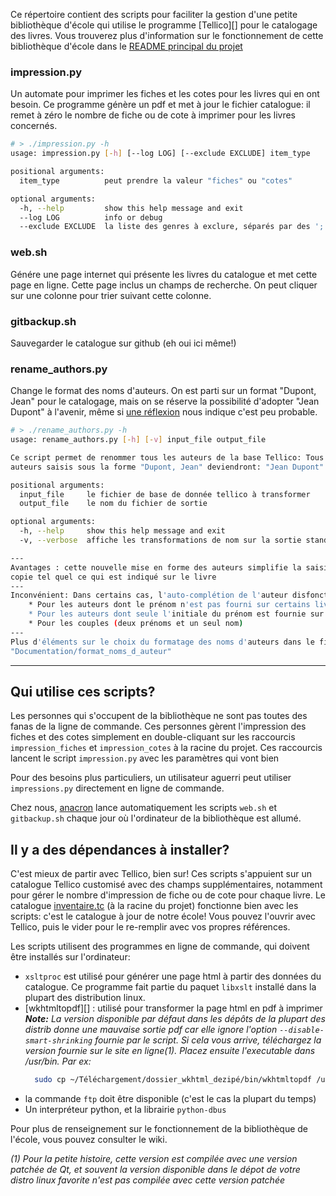 Ce répertoire contient des scripts pour faciliter la gestion d'une petite 
bibliothèque d'école qui utilise le programme [Tellico][] pour le catalogage 
des livres. Vous trouverez plus d'information sur le fonctionnement de cette 
bibliothèque d'école dans le [README principal du projet](../README.md)


### impression.py

Un automate pour imprimer les fiches et les cotes pour les livres qui en ont
besoin. Ce programme génère un pdf et met à jour le fichier catalogue: il
remet à zéro le nombre de fiche ou de cote à imprimer pour les livres concernés.

```bash
# > ./impression.py -h
usage: impression.py [-h] [--log LOG] [--exclude EXCLUDE] item_type

positional arguments:
  item_type          peut prendre la valeur "fiches" ou "cotes"

optional arguments:
  -h, --help         show this help message and exit
  --log LOG          info or debug
  --exclude EXCLUDE  la liste des genres à exclure, séparés par des ';'
```

### web.sh
Génére une page internet qui présente les livres du catalogue et met cette page 
en ligne. Cette page inclus un champs de recherche. On peut cliquer sur une 
colonne pour trier suivant cette colonne.


### gitbackup.sh 
Sauvegarder le catalogue sur github (eh oui ici même!)


### rename_authors.py
Change le format des noms d'auteurs. On est parti sur un format "Dupont, Jean" 
pour le catalogage, mais on se réserve la possibilité d'adopter  "Jean Dupont" 
à l'avenir, même si [une réflexion][] nous indique c'est peu probable.

```bash
# > ./rename_authors.py -h
usage: rename_authors.py [-h] [-v] input_file output_file

Ce script permet de renommer tous les auteurs de la base Tellico: Tous les
auteurs saisis sous la forme "Dupont, Jean" deviendront: "Jean Dupont".

positional arguments:
  input_file     le fichier de base de donnée tellico à transformer
  output_file    le nom du fichier de sortie

optional arguments:
  -h, --help     show this help message and exit
  -v, --verbose  affiche les transformations de nom sur la sortie standard

---
Avantages : cette nouvelle mise en forme des auteurs simplifie la saisie: on 
copie tel quel ce qui est indiqué sur le livre
---
Inconvénient: Dans certains cas, l'auto-complétion de l'auteur disfonctionne:
    * Pour les auteurs dont le prénom n'est pas fourni sur certains livres    
    * Pour les auteurs dont seule l'initiale du prénom est fournie sur le livre    
    * Pour les couples (deux prénoms et un seul nom)
---
Plus d'éléments sur le choix du formatage des noms d'auteurs dans le fichier 
"Documentation/format_noms_d_auteur"
```

[une réflexion]:../Documentation/format_noms_d_auteur


___

## Qui utilise ces scripts?
Les personnes qui s'occupent de la bibliothèque ne sont pas toutes des fanas
de la ligne de commande. Ces personnes gèrent l'impression des fiches et des
cotes simplement en double-cliquant sur les raccourcis `impression_fiches` et
`impression_cotes` à la racine du projet. Ces raccourcis lancent le script 
`impression.py` avec les paramètres qui vont bien

Pour des besoins plus particuliers, un utilisateur aguerri peut utiliser 
`impressions.py` directement en ligne de commande.

Chez nous, [anacron][] lance automatiquement les scripts `web.sh` et `gitbackup.sh` 
chaque jour où l'ordinateur de la bibliothèque est allumé.

[anacron]:http://www.delafond.org/traducmanfr/man/man8/anacron.8.html


## Il y a des dépendances à installer?
C'est mieux de partir avec Tellico, bien sur! Ces scripts s'appuient sur un 
catalogue Tellico customisé avec des champs supplémentaires, notamment pour 
gérer le nombre d'impression de fiche ou de cote pour chaque livre. 
Le catalogue [inventaire.tc][] (à la racine du projet) fonctionne bien avec
les scripts: c'est le catalogue à jour de notre école! Vous pouvez l'ouvrir avec
Tellico, puis le vider pour le re-remplir avec vos propres références.

Les scripts utilisent des programmes en ligne de commande, qui doivent être 
installés sur l'ordinateur:
 
* `xsltproc` est utilisé pour générer une page html à partir des données du 
  catalogue. Ce programme fait partie du paquet `libxslt` installé dans 
  la plupart des distribution linux.
* [wkhtmltopdf][] : utilisé pour transformer la page html en pdf à imprimer  
  _**Note:** La version disponible par défaut dans les dépôts de la plupart des 
  distrib donne une mauvaise sortie pdf car elle ignore l'option 
  `--disable-smart-shrinking` fournie par le script. Si cela vous arrive, 
  téléchargez la version fournie sur le site en ligne(1). Placez ensuite 
  l'executable dans /usr/bin. Par ex:_  
  ```bash  
    sudo cp ~/Téléchargement/dossier_wkhtml_dezipé/bin/wkhtmltopdf /usr/bin
  ```  
* la commande `ftp` doit être disponible (c'est le cas la plupart du temps)
* Un interpréteur python, et la librairie `python-dbus`


Pour plus de renseignement sur le fonctionnement de la bibliothèque de l'école,
vous pouvez consulter le wiki.

_(1) Pour la petite histoire, cette version est compilée avec une version 
patchée de Qt, et souvent la version disponible dans le dépot de votre distro
linux favorite n'est pas compilée avec cette version patchée_

[inventaire.tc]:../inventaire.tc